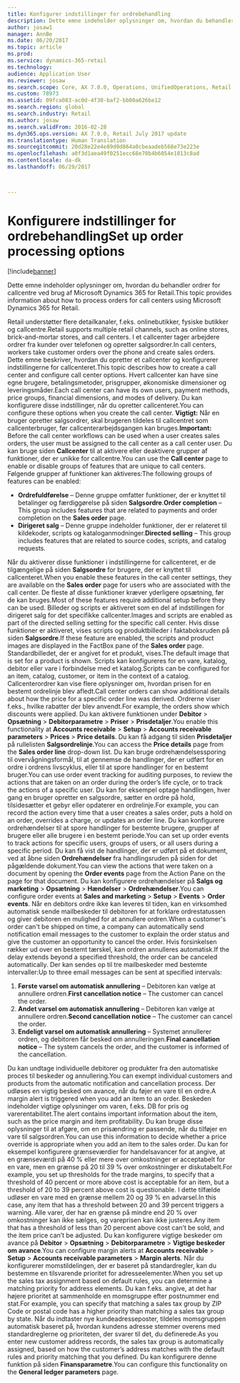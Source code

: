 ```yaml
---
title: Konfigurer indstillinger for ordrebehandling
description: Dette emne indeholder oplysninger om, hvordan du behandler ordrer for callcentre ved brug af Microsoft Dynamics 365 for Retail.
author: josaw1
manager: AnnBe
ms.date: 06/20/2017
ms.topic: article
ms.prod: 
ms.service: dynamics-365-retail
ms.technology: 
audience: Application User
ms.reviewer: josaw
ms.search.scope: Core, AX 7.0.0, Operations, UnifiedOperations, Retail
ms.custom: 78973
ms.assetid: 09fca083-ac0d-4f30-baf2-bb00a626be12
ms.search.region: global
ms.search.industry: Retail
ms.author: josaw
ms.search.validFrom: 2016-02-28
ms.dyn365.ops.version: AX 7.0.0, Retail July 2017 update
ms.translationtype: Human Translation
ms.sourcegitcommit: 20d28e22e4e89d0d864a0cbeaadeb568e73e223e
ms.openlocfilehash: a0f3d1aea49f0251ecc68e70b4b6054e1813c8ad
ms.contentlocale: da-dk
ms.lasthandoff: 06/29/2017



---
```


# <a name="set-up-order-processing-options"></a><span data-ttu-id="94f16-103">Konfigurere indstillinger for ordrebehandling</span><span class="sxs-lookup"><span data-stu-id="94f16-103">Set up order processing options</span></span>

[!include[banner](includes/banner.md)]


<span data-ttu-id="94f16-104">Dette emne indeholder oplysninger om, hvordan du behandler ordrer for callcentre ved brug af Microsoft Dynamics 365 for Retail.</span><span class="sxs-lookup"><span data-stu-id="94f16-104">This topic provides information about how to process orders for call centers using Microsoft Dynamics 365 for Retail.</span></span> 

<span data-ttu-id="94f16-105">Retail understøtter flere detailkanaler, f.eks. onlinebutikker, fysiske butikker og callcentre.</span><span class="sxs-lookup"><span data-stu-id="94f16-105">Retail supports multiple retail channels, such as online stores, brick-and-mortar stores, and call centers.</span></span> <span data-ttu-id="94f16-106">I et callcenter tager arbejdere ordrer fra kunder over telefonen og opretter salgsordrer.</span><span class="sxs-lookup"><span data-stu-id="94f16-106">In call centers, workers take customer orders over the phone and create sales orders.</span></span> <span data-ttu-id="94f16-107">Dette emne beskriver, hvordan du opretter et callcenter og konfigurerer indstillingerne for callcenteret.</span><span class="sxs-lookup"><span data-stu-id="94f16-107">This topic describes how to create a call center and configure call center options.</span></span> <span data-ttu-id="94f16-108">Hvert callcenter kan have sine egne brugere, betalingsmetoder, prisgrupper, økonomiske dimensioner og leveringsmåder.</span><span class="sxs-lookup"><span data-stu-id="94f16-108">Each call center can have its own users, payment methods, price groups, financial dimensions, and modes of delivery.</span></span> <span data-ttu-id="94f16-109">Du kan konfigurere disse indstillinger, når du opretter callcenteret.</span><span class="sxs-lookup"><span data-stu-id="94f16-109">You can configure these options when you create the call center.</span></span> <span data-ttu-id="94f16-110">**Vigtigt:** Når en bruger opretter salgsordrer, skal brugeren tildeles til callcentret som callcenterbruger, før callcenterarbejdsgangen kan bruges.</span><span class="sxs-lookup"><span data-stu-id="94f16-110">**Important:** Before the call center workflows can be used when a user creates sales orders, the user must be assigned to the call center as a call center user.</span></span> <span data-ttu-id="94f16-111">Du kan bruge siden **Callcenter** til at aktivere eller deaktivere grupper af funktioner, der er unikke for callcentre.</span><span class="sxs-lookup"><span data-stu-id="94f16-111">You can use the **Call center** page to enable or disable groups of features that are unique to call centers.</span></span> <span data-ttu-id="94f16-112">Følgende grupper af funktioner kan aktiveres:</span><span class="sxs-lookup"><span data-stu-id="94f16-112">The following groups of features can be enabled:</span></span>

-   <span data-ttu-id="94f16-113">**Ordrefuldførelse** – Denne gruppe omfatter funktioner, der er knyttet til betalinger og færdiggørelse på siden **Salgsordre**.</span><span class="sxs-lookup"><span data-stu-id="94f16-113">**Order completion** – This group includes features that are related to payments and order completion on the **Sales order** page.</span></span>
-   <span data-ttu-id="94f16-114">**Dirigeret salg** – Denne gruppe indeholder funktioner, der er relateret til kildekoder, scripts og kataloganmodninger.</span><span class="sxs-lookup"><span data-stu-id="94f16-114">**Directed selling** – This group includes features that are related to source codes, scripts, and catalog requests.</span></span>

<span data-ttu-id="94f16-115">Når du aktiverer disse funktioner i indstillingerne for callcenteret, er de tilgængelige på siden **Salgsordre** for brugere, der er knyttet til callcenteret.</span><span class="sxs-lookup"><span data-stu-id="94f16-115">When you enable these features in the call center settings, they are available on the **Sales order** page for users who are associated with the call center.</span></span> <span data-ttu-id="94f16-116">De fleste af disse funktioner kræver yderligere opsætning, før de kan bruges.</span><span class="sxs-lookup"><span data-stu-id="94f16-116">Most of these features require additional setup before they can be used.</span></span> <span data-ttu-id="94f16-117">Billeder og scripts er aktiveret som en del af indstillingen for dirigeret salg for det specifikke callcenter.</span><span class="sxs-lookup"><span data-stu-id="94f16-117">Images and scripts are enabled as part of the directed selling setting for the specific call center.</span></span> <span data-ttu-id="94f16-118">Hvis disse funktioner er aktiveret, vises scripts og produktbilleder i faktaboksruden på siden **Salgsordre**.</span><span class="sxs-lookup"><span data-stu-id="94f16-118">If these feature are enabled, the scripts and product images are displayed in the FactBox pane of the **Sales order** page.</span></span> <span data-ttu-id="94f16-119">Standardbilledet, der er angivet for et produkt, vises.</span><span class="sxs-lookup"><span data-stu-id="94f16-119">The default image that is set for a product is shown.</span></span> <span data-ttu-id="94f16-120">Scripts kan konfigureres for en vare, katalog, debitor eller vare i forbindelse med et katalog.</span><span class="sxs-lookup"><span data-stu-id="94f16-120">Scripts can be configured for an item, catalog, customer, or item in the context of a catalog.</span></span> <span data-ttu-id="94f16-121">Callcenterordrer kan vise flere oplysninger om, hvordan prisen for en bestemt ordrelinje blev afledt.</span><span class="sxs-lookup"><span data-stu-id="94f16-121">Call center orders can show additional details about how the price for a specific order line was derived.</span></span> <span data-ttu-id="94f16-122">Ordrerne viser f.eks., hvilke rabatter der blev anvendt.</span><span class="sxs-lookup"><span data-stu-id="94f16-122">For example, the orders show which discounts were applied.</span></span> <span data-ttu-id="94f16-123">Du kan aktivere funktionen under **Debitor** &gt; **Opsætning** &gt; **Debitorparametre** &gt; **Priser** &gt; **Prisdetaljer**.</span><span class="sxs-lookup"><span data-stu-id="94f16-123">You enable this functionality at **Accounts receivable** &gt; **Setup** &gt; **Accounts receivable parameters** &gt; **Prices** &gt; **Price details**.</span></span> <span data-ttu-id="94f16-124">Du kan få adgang til siden **Prisdetaljer** på rullelisten **Salgsordrelinje**.</span><span class="sxs-lookup"><span data-stu-id="94f16-124">You can access the **Price details** page from the **Sales order line** drop-down list.</span></span> <span data-ttu-id="94f16-125">Du kan bruge ordrehændelsessporing til overvågningsformål, til at gennemse de handlinger, der er udført for en ordre i ordrens livscyklus, eller til at spore handlinger for en bestemt bruger.</span><span class="sxs-lookup"><span data-stu-id="94f16-125">You can use order event tracking for auditing purposes, to review the actions that are taken on an order during the order’s life cycle, or to track the actions of a specific user.</span></span> <span data-ttu-id="94f16-126">Du kan for eksempel optage handlingen, hver gang en bruger opretter en salgsordre, sætter en ordre på hold, tilsidesætter et gebyr eller opdaterer en ordrelinje.</span><span class="sxs-lookup"><span data-stu-id="94f16-126">For example, you can record the action every time that a user creates a sales order, puts a hold on an order, overrides a charge, or updates an order line.</span></span> <span data-ttu-id="94f16-127">Du kan konfigurere ordrehændelser til at spore handlinger for bestemte brugere, grupper af brugere eller alle brugere i en bestemt periode.</span><span class="sxs-lookup"><span data-stu-id="94f16-127">You can set up order events to track actions for specific users, groups of users, or all users during a specific period.</span></span> <span data-ttu-id="94f16-128">Du kan få vist de handlinger, der er udført på et dokument, ved at åbne siden **Ordrehændelser** fra handlingsruden på siden for det pågældende dokument.</span><span class="sxs-lookup"><span data-stu-id="94f16-128">You can view the actions that were taken on a document by opening the **Order events** page from the Action Pane on the page for that document.</span></span> <span data-ttu-id="94f16-129">Du kan konfigurere ordrehændelser på **Salgs og marketing** &gt; **Opsætning** &gt; **Hændelser** &gt; **Ordrehændelser**.</span><span class="sxs-lookup"><span data-stu-id="94f16-129">You can configure order events at **Sales and marketing** &gt; **Setup** &gt; **Events** &gt; **Order events**.</span></span> <span data-ttu-id="94f16-130">Når en debitors ordre ikke kan leveres til tiden, kan en virksomhed automatisk sende mailbeskeder til debitoren for at forklare ordrestatussen og giver debitoren en mulighed for at annullere ordren.</span><span class="sxs-lookup"><span data-stu-id="94f16-130">When a customer's order can't be shipped on time, a company can automatically send notification email messages to the customer to explain the order status and give the customer an opportunity to cancel the order.</span></span> <span data-ttu-id="94f16-131">Hvis forsinkelsen rækker ud over en bestemt tærskel, kan ordren annulleres automatisk.</span><span class="sxs-lookup"><span data-stu-id="94f16-131">If the delay extends beyond a specified threshold, the order can be canceled automatically.</span></span> <span data-ttu-id="94f16-132">Der kan sendes op til tre mailbeskeder med bestemte intervaller:</span><span class="sxs-lookup"><span data-stu-id="94f16-132">Up to three email messages can be sent at specified intervals:</span></span>

1.  <span data-ttu-id="94f16-133">**Første varsel om automatisk annullering** – Debitoren kan vælge at annullere ordren.</span><span class="sxs-lookup"><span data-stu-id="94f16-133">**First cancellation notice** – The customer can cancel the order.</span></span>
2.  <span data-ttu-id="94f16-134">**Andet varsel om automatisk annullering** – Debitoren kan vælge at annullere ordren.</span><span class="sxs-lookup"><span data-stu-id="94f16-134">**Second cancellation notice** – The customer can cancel the order.</span></span>
3.  <span data-ttu-id="94f16-135">**Endeligt varsel om automatisk annullering** – Systemet annullerer ordren, og debitoren får besked om annulleringen.</span><span class="sxs-lookup"><span data-stu-id="94f16-135">**Final cancellation notice** – The system cancels the order, and the customer is informed of the cancellation.</span></span>

<span data-ttu-id="94f16-136">Du kan undtage individuelle debitorer og produkter fra den automatiske proces til beskeder og annullering.</span><span class="sxs-lookup"><span data-stu-id="94f16-136">You can exempt individual customers and products from the automatic notification and cancellation process.</span></span> <span data-ttu-id="94f16-137">Der udløses en vigtig besked om avance, når du føjer en vare til en ordre.</span><span class="sxs-lookup"><span data-stu-id="94f16-137">A margin alert is triggered when you add an item to an order.</span></span> <span data-ttu-id="94f16-138">Beskeden indeholder vigtige oplysninger om varen, f.eks. DB for pris og varerentabilitet.</span><span class="sxs-lookup"><span data-stu-id="94f16-138">The alert contains important information about the item, such as the price margin and item profitability.</span></span> <span data-ttu-id="94f16-139">Du kan bruge disse oplysninger til at afgøre, om en prisændring er passende, når du tilføjer en vare til salgsordren.</span><span class="sxs-lookup"><span data-stu-id="94f16-139">You can use this information to decide whether a price override is appropriate when you add an item to the sales order.</span></span> <span data-ttu-id="94f16-140">Du kan for eksempel konfigurere grænseværdier for handelsavancer for at angive, at en grænseværdi på 40 % eller mere over omkostninger er acceptabelt for en vare, men en grænse på 20 til 39 % over omkostninger er diskutabelt.</span><span class="sxs-lookup"><span data-stu-id="94f16-140">For example, you set up thresholds for the trade margins, to specify that a threshold of 40 percent or more above cost is acceptable for an item, but a threshold of 20 to 39 percent above cost is questionable.</span></span> <span data-ttu-id="94f16-141">I dette tilfælde udløser en vare med en grænse mellem 20 og 39 % en advarsel.</span><span class="sxs-lookup"><span data-stu-id="94f16-141">In this case, any item that has a threshold between 20 and 39 percent triggers a warning.</span></span> <span data-ttu-id="94f16-142">Alle varer, der har en grænse på mindre end 20 % over omkostninger kan ikke sælges, og vareprisen kan ikke justeres.</span><span class="sxs-lookup"><span data-stu-id="94f16-142">Any item that has a threshold of less than 20 percent above cost can’t be sold, and the item price can’t be adjusted.</span></span> <span data-ttu-id="94f16-143">Du kan konfigurere vigtige beskeder om avance på **Debitor** &gt; **Opsætning** &gt; **Debitorparametre** &gt; **Vigtige beskeder om avance**.</span><span class="sxs-lookup"><span data-stu-id="94f16-143">You can configure margin alerts at **Accounts receivable** &gt; **Setup** &gt; **Accounts receivable parameters** &gt; **Margin alerts**.</span></span> <span data-ttu-id="94f16-144">Når du konfigurerer momstildelingen, der er baseret på standardregler, kan du bestemme en tilsvarende prioritet for adresseelementer.</span><span class="sxs-lookup"><span data-stu-id="94f16-144">When you set up the sales tax assignment based on default rules, you can determine a matching priority for address elements.</span></span> <span data-ttu-id="94f16-145">Du kan f.eks. angive, at det har højere prioritet at sammenholde en momsgruppe efter postnummer end stat.</span><span class="sxs-lookup"><span data-stu-id="94f16-145">For example, you can specify that matching a sales tax group by ZIP Code or postal code has a higher priority than matching a sales tax group by state.</span></span> <span data-ttu-id="94f16-146">Når du indtaster nye kundeadresseposter, tildeles momsgruppen automatisk baseret på, hvordan kundens adresse stemmer overens med standardreglerne og prioriteten, der svarer til det, du definerede.</span><span class="sxs-lookup"><span data-stu-id="94f16-146">As you enter new customer address records, the sales tax group is automatically assigned, based on how the customer’s address matches with the default rules and priority matching that you defined.</span></span> <span data-ttu-id="94f16-147">Du kan konfigurere denne funktion på siden **Finansparametre**.</span><span class="sxs-lookup"><span data-stu-id="94f16-147">You can configure this functionality on the **General ledger parameters** page.</span></span>




